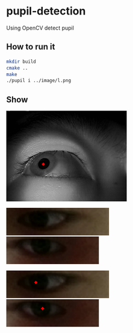 # pupil-detection
Using OpenCV detect pupil
## How to run it
``` bash
mkdir build
cmake ..
make
./pupil i ../image/l.png
``` 

## Show
![](./image/frame.png)

![](./image/l.png)
![](./image/r.png)

![](./image/result_l.png)
![](./image/result_r.png)
